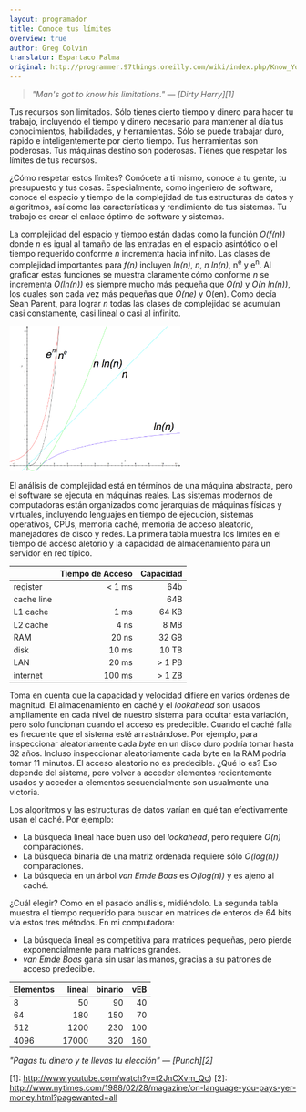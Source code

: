 ```yaml
---
layout: programador
title: Conoce tus límites
overview: true
author: Greg Colvin
translator: Espartaco Palma
original: http://programmer.97things.oreilly.com/wiki/index.php/Know_Your_Limits
---
```


> _"Man's got to know his limitations." — [Dirty Harry][1]_

Tus recursos son limitados. Sólo tienes cierto tiempo y dinero para hacer
tu trabajo, incluyendo el tiempo y dinero necesario para mantener al día
tus conocimientos, habilidades, y herramientas. Sólo se puede trabajar
duro, rápido e inteligentemente por cierto tiempo. Tus herramientas son
poderosas. Tus máquinas destino son poderosas. Tienes que respetar los
límites de tus recursos.

¿Cómo respetar estos límites? Conócete a ti mismo, conoce a tu gente, tu
presupuesto y tus cosas. Especialmente, como ingeniero de software,
conoce el espacio y tiempo de la complejidad de tus estructuras de datos
y algoritmos, así como las características y rendimiento de tus sistemas.
Tu trabajo es crear el enlace óptimo de software y sistemas.

La complejidad del espacio y tiempo están dadas como la función _O(f(n))_
donde _n_ es igual al tamaño de las entradas en el espacio asintótico o
el tiempo requerido conforme *n* incrementa hacia infinito. Las clases
de complejidad importantes para _f(n)_ incluyen _ln(n)_, *n*, _n ln(n)_,
n<sup>e</sup> y e<sup>n</sup>. Al graficar estas funciones se muestra
claramente cómo conforme _n_ se incrementa _O(ln(n))_ es siempre mucho
más pequeña que _O(n)_ y _O(n ln(n))_, los cuales son cada vez más
pequeñas que _O(ne)_ y O(en). Como decía Sean Parent, para lograr *n*
todas las clases de complejidad se acumulan casi constamente, casi lineal
o casi al infinito.

<a href="assets/img/complexity_classes.jpeg"><img
src="assets/img/complexity_classes.jpeg" alt="Algunos tipo de complejidad
importantes" style="width: 300px;"/></a>

El análisis de complejidad está en términos de una máquina abstracta,
pero el software se ejecuta en máquinas reales. Las sistemas modernos de
computadoras están organizados como jerarquías de máquinas físicas y
virtuales, incluyendo lenguajes en tiempo de ejecución, sistemas
operativos, CPUs, memoria caché, memoria de acceso aleatorio, manejadores
de disco y redes. La primera tabla muestra los límites en el tiempo de
acceso aletorio y la capacidad de almacenamiento para un servidor en red
típico.

|              | Tiempo de Acceso |  Capacidad |
|--------------|-----------------:| ----------:|
|register      |  < 1 ms          |        64b |
|cache line    |                  |        64B |
|L1 cache      |  1 ms            | 64 KB      |
|L2 cache      |  4 ns            | 8 MB       |
| RAM          | 20 ns            | 32 GB      |
| disk         | 10 ms            | 10 TB      |
| LAN          | 20 ms            | > 1 PB     |
| internet     | 100 ms           | > 1 ZB     |

Toma en cuenta que la capacidad y velocidad difiere en varios órdenes de
magnitud. El almacenamiento en caché y el _lookahead_ son usados
ampliamente en cada nivel de nuestro sistema para ocultar esta variación,
pero sólo funcionan cuando el acceso es predecible. Cuando el caché falla
es frecuente que el sistema esté arrastrándose. Por ejemplo, para
inspeccionar aleatoriamente cada _byte_ en un disco duro podría tomar
hasta 32 años. Incluso inspeccionar aleatoriamente cada byte en la RAM
podría tomar 11 minutos. El acceso aleatorio no es predecible. ¿Qué lo
es? Eso depende del sistema, pero volver a acceder elementos
recientemente usados y acceder a elementos secuencialmente son
usualmente una victoria.

Los algoritmos y las estructuras de datos varían en qué tan efectivamente
usan el caché. Por ejemplo:

- La búsqueda lineal hace buen uso del _lookahead_, pero requiere _O(n)_
comparaciones.
- La búsqueda binaria de una matriz ordenada requiere sólo _O(log(n))_
comparaciones.
- La búsqueda en un árbol _van Emde Boas_ es _O(log(n))_ y es ajeno al
caché.

¿Cuál elegir? Como en el pasado análisis, midiéndolo. La segunda tabla
muestra el tiempo requerido para buscar en matrices de enteros de 64
bits vía estos tres métodos. En mi computadora:

- La búsqueda lineal es competitiva para matrices pequeñas, pero pierde
exponencialmente para matrices grandes.
- _van Emde Boas_ gana sin usar las manos, gracias a su patrones de
acceso predecible.

|Elementos| lineal  | binario |   vEB   |
|:--------|--------:|--------:|--------:|
| 8       | 50      | 90      | 40      |
| 64      | 180     | 150     | 70      |
| 512     | 1200    | 230     | 100     |
| 4096    | 17000   | 320     | 160     |



_"Pagas tu dinero y te llevas tu elección" — [Punch][2]_

[1]: http://www.youtube.com/watch?v=t2JnCXvm_Qc)
[2]: http://www.nytimes.com/1988/02/28/magazine/on-language-you-pays-yer-money.html?pagewanted=all